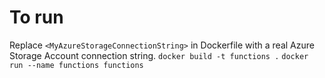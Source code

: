 # To run
Replace `<MyAzureStorageConnectionString>` in Dockerfile with a real Azure Storage Account connection string.
`docker build -t functions .`
`docker run --name functions functions`
